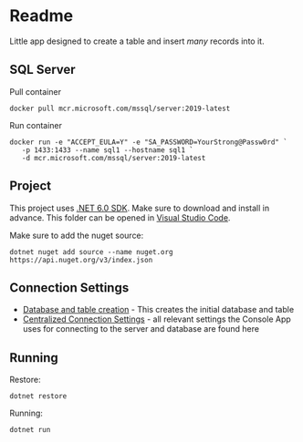 # Readme

Little app designed to create a table and insert _many_ records into it.

## SQL Server

Pull container

```
docker pull mcr.microsoft.com/mssql/server:2019-latest
```

Run container

```
docker run -e "ACCEPT_EULA=Y" -e "SA_PASSWORD=YourStrong@Passw0rd" `
   -p 1433:1433 --name sql1 --hostname sql1 `
   -d mcr.microsoft.com/mssql/server:2019-latest
```

## Project

This project uses [.NET 6.0 SDK](https://dotnet.microsoft.com/en-us/download).
Make sure to download and install in advance. This
folder can be opened in [Visual Studio Code](https://code.visualstudio.com/).

Make sure to add the nuget source:

```
dotnet nuget add source --name nuget.org https://api.nuget.org/v3/index.json
```

## Connection Settings

- [Database and table creation](database.sql) - This creates
  the initial database and table
- [Centralized Connection Settings](Connection.cs) - all
  relevant settings the Console App uses for connecting
  to the server and database are found here

## Running

Restore:

```
dotnet restore
```

Running:

```
dotnet run
```
